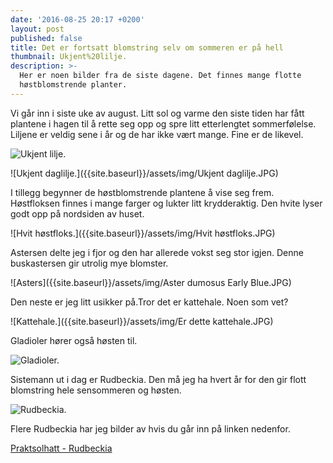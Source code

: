 ```yaml
---
date: '2016-08-25 20:17 +0200'
layout: post
published: false
title: Det er fortsatt blomstring selv om sommeren er på hell
thumbnail: Ukjent%20lilje.
description: >-
  Her er noen bilder fra de siste dagene. Det finnes mange flotte
  høstblomstrende planter.
---
```


Vi går inn i siste uke av august. Litt sol og varme den siste tiden har fått plantene i hagen til å rette seg opp og spre litt etterlengtet sommerfølelse. Liljene er veldig sene i år og de har ikke vært mange. Fine er de likevel.

![Ukjent lilje.]({{site.baseurl}}/assets/img/Ukjent%20lilje.JPG)

![Ukjent daglilje.]({{site.baseurl}}/assets/img/Ukjent daglilje.JPG)

<!--more-->

I tillegg begynner de høstblomstrende plantene å vise seg frem. Høstfloksen finnes i mange farger og lukter litt krydderaktig. Den hvite lyser godt opp på nordsiden av huset.

![Hvit høstfloks.]({{site.baseurl}}/assets/img/Hvit høstfloks.JPG)

Astersen delte jeg i fjor og den har allerede vokst seg stor igjen. Denne buskastersen gir utrolig mye blomster. 

![Asters]({{site.baseurl}}/assets/img/Aster dumosus Early Blue.JPG)

Den neste er jeg litt usikker på.Tror det er kattehale. Noen som vet?

![Kattehale.]({{site.baseurl}}/assets/img/Er dette kattehale.JPG)

Gladioler hører også høsten til. 

![Gladioler.]({{site.baseurl}}/assets/img/Gladioler.JPG)

Sistemann ut i dag er Rudbeckia. Den må jeg ha hvert år for den gir flott blomstring hele sensommeren og høsten.

![Rudbeckia.]({{site.baseurl}}/assets/img/Rudbeckia.JPG)

Flere Rudbeckia har jeg bilder av hvis du går inn på linken nedenfor.

[Praktsolhatt - Rudbeckia](http://heimstaden.no/2016/02/01/rudbeckia-praktsolhatt.html)
